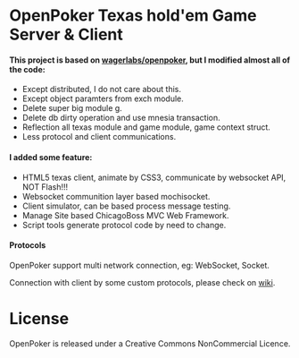 # OpenPoker Texas hold'em Game Server & Client
#### This project is based on [wagerlabs/openpoker](https://github.com/wagerlabs/openpoker), but I modified almost all of the code:

- Except distributed, I do not care about this.
- Except object paramters from exch module.
- Delete super big module g.
- Delete db dirty operation and use mnesia transaction.
- Reflection all texas module and game module, game context struct.
- Less protocol and client communications.

#### I added some feature:

- HTML5 texas client, animate by CSS3, communicate by websocket API, NOT Flash!!!
- Websocket communition layer based mochisocket.
- Client simulator, can be based process message testing.
- Manage Site based ChicagoBoss MVC Web Framework.
- Script tools generate protocol code by need to change.

#### Protocols

OpenPoker support multi network connection, eg: WebSocket, Socket.

Connection with client by some custom protocols, please check on [wiki](https://github.com/hpyhacking/openpoker/wiki/Protocols).

# License

OpenPoker is released under a Creative Commons NonCommercial Licence.
